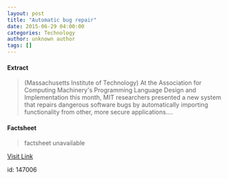 ```yaml
---
layout: post
title: "Automatic bug repair"
date: 2015-06-29 04:00:00
categories: Technology
author: unknown author
tags: []
---
```



#### Extract
>(Massachusetts Institute of Technology) At the Association for Computing Machinery's Programming Language Design and Implementation this month, MIT researchers presented a new system that repairs dangerous software bugs by automatically importing functionality from other, more secure applications....

#### Factsheet
>factsheet unavailable

[Visit Link](http://www.eurekalert.org/pub_releases/2015-06/miot-abr062915.php)

id:  147006


